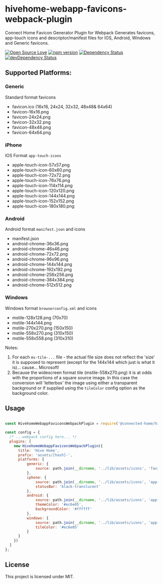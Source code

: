 
# hivehome-webapp-favicons-webpack-plugin

Connect Home Favicon Generator Plugin for Webpack
Generates favicons, app-touch icons and descriptor/manifest files for IOS, Android, Windows and Generic favicons.


[![Open Source Love](https://badges.frapsoft.com/os/mit/mit.svg?v=102)](https://github.com/ellerbrock/open-source-badge/)
[![npm version](https://badge.fury.io/js/%40connected-home%2Fhivehome-webapp-favicons-webpack-plugin.svg)](https://badge.fury.io/js/%40connected-home%2Fhivehome-webapp-favicons-webpack-plugin)
[![Dependency Status](https://david-dm.org/ConnectedHomes/hivehome-webapp-favicons-webpack-plugin.svg)](https://david-dm.org/ConnectedHomes/hivehome-webapp-favicons-webpack-plugin)
[![devDependency Status](https://david-dm.org/ConnectedHomes/hivehome-webapp-favicons-webpack-plugin/dev-status.svg)](https://david-dm.org/ConnectedHomes/hivehome-webapp-favicons-webpack-plugin#info=devDependencies)

## Supported Platforms:

### Generic
Standard format favicons
  - favicon.ico (16x16, 24x24, 32x32, 48x48& 64x64)
  - favicon-16x16.png
  - favicon-24x24.png
  - favicon-32x32.png
  - favicon-48x48.png
  - favicon-64x64.png

### iPhone
IOS Format `app-touch-icons`
  - apple-touch-icon-57x57.png
  - apple-touch-icon-60x60.png
  - apple-touch-icon-72x72.png
  - apple-touch-icon-76x76.png
  - apple-touch-icon-114x114.png
  - apple-touch-icon-120x120.png
  - apple-touch-icon-144x144.png
  - apple-touch-icon-152x152.png
  - apple-touch-icon-180x180.png

### Android
Android format `manifest.json` and icons
 - manifest.json
 - android-chrome-36x36.png
 - android-chrome-46x46.png
 - android-chrome-72x72.png
 - android-chrome-96x96.png
 - android-chrome-144x144.png
 - android-chrome-192x192.png
 - android-chrome-256x256.png
 - android-chrome-384x384.png
 - android-chrome-512x512.png

### Windows
Windows format `browserconfig.xml` and icons
 - mstile-128x128.png (70x70)
 - mstile-144x144.png
 - mstile-270x270.png (150x150)
 - mstile-558x270.png (310x150)
 - mstile-558x558.png (310x310)

Notes:
 1. For each `ms-tile-...` file - the actual file size does not reflect the 'size' it is supposed to represent (except for the 144x144 which just is what it is)... cause... Microsoft!
 2. Because the widescreen format tile (mstile-558x270.png) it is at odds with the proportions of a square source image. In this case the conversion will 'letterbox' the image using either a transparent background or if supplied using the `tileColor` config option as the background color.

## Usage
```javascript

const HivehomeWebappFaviconsWebpackPlugin = require('@connected-home/hivehome-webapp-favicons-webpack-plugin');

const config = {
  /* ...webpack config here... */
  plugins: [
    new HivehomeWebappFaviconsWebpackPlugin({
      title: 'Hive Home',
      prefix: 'assets/[hash]-',
      platforms: {
          generic: {
              source: path.join(__dirname, '../lib/assets/icons', 'favicon.png')
          },
          iphone: {
              source: path.join(__dirname, '../lib/assets/icons', 'app-icon.png'),
              statusBar: 'black-translucent'
          },
          android: {
              source: path.join(__dirname, '../lib/assets/icons', 'app-icon.png'),
              themeColor: '#ec6e05',
              backgroundColor: '#ffffff'
          },
          windows: {
              source: path.join(__dirname, '../lib/assets/icons', 'app-icon.png'),
              tileColor: '#ec6e05'
          }
      }
    })
  ]
};
```

## License

This project is licensed under MIT.
